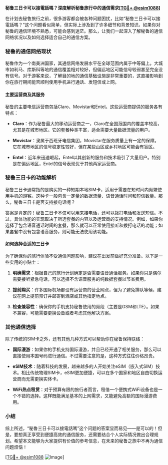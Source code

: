 **秘鲁三日卡可以接電話嗎？深度解析秘鲁旅行中的通信需求[[TG💪+ @esim1088](https://t.me/s/esim1088)]**

在计划去秘鲁旅行之前，很多游客都会被各种问题困扰，比如“秘鲁三日卡可以接電話嗎？”这个问题看似简单，但实际上涉及到了许多细节和背景知识。如果你对秘鲁的通信环境不熟悉，可能会感到迷茫。那么，让我们一起深入了解秘鲁的通信网络状况以及如何选择适合自己的通信方案。

### 秘鲁的通信网络现状

秘鲁作为一个南美洲国家，其通信网络发展水平在全球范围内属于中等偏上。大城市如利马、库斯科等地的通信覆盖相对较好，但偏远地区可能信号较弱甚至完全没有信号。对于游客来说，了解目的地的通信基础设施是非常重要的，这直接影响到你在旅行期间能否顺利使用手机进行通话、发短信或上网。

#### 主要运营商及其服务

秘鲁的主要电信运营商包括Claro、Movistar和Entel。这些运营商提供的服务各有特点：

- **Claro**：作为秘鲁最大的移动运营商之一，Claro在全国范围内的覆盖率较高，尤其是在城市地区。它的套餐种类丰富，适合需要大量数据流量的用户。
  
- **Movistar**：隶属于西班牙电信集团，Movistar在服务质量上有一定的保障。它在城市地区的信号稳定性较好，但在某些山区或乡村地区可能会有盲区。

- **Entel**：近年来迅速崛起，Entel以其创新的服务和技术吸引了大量用户。特别是在偏远地区，Entel的信号表现优于其他两家运营商。

### 秘鲁三日卡的功能解析

秘鲁三日卡通常指的是购买的一种短期本地SIM卡，适用于需要在短时间内频繁使用手机的游客。这种卡一般包含一定量的数据流量、语音通话时间和短信数量。那么，秘鲁三日卡是否支持接电话呢？

答案是肯定的！秘鲁三日卡不仅可以用来接电话，还可以拨打电话和发送短信。不过，具体功能的实现取决于所选套餐的内容以及运营商的支持情况。例如，如果你选择了包含语音通话时间的套餐，那么就可以正常使用接听和拨打电话的功能；如果套餐中没有包含语音服务，则可能无法使用该功能。

#### 如何选择合适的三日卡

为了确保你的旅行体验不受通信问题影响，建议在出发前做好充分准备。以下是一些实用的小贴士：

1. **明确需求**：根据自己的旅行计划确定是否需要语音通话服务。如果你只是偶尔需要接听紧急电话，可以选择不含语音服务的纯数据套餐以节省费用。

2. **提前购买**：许多国际机场都设有运营商的营业网点，但为了避免排队等候，建议在网上提前预订并邮寄到酒店或其他指定地点。

3. **检查兼容性**：确保你的手机支持秘鲁使用的频段（主要是GSM和LTE）。如果不兼容，可能需要更换设备或者考虑其他解决方案。

### 其他通信选择

除了传统的SIM卡之外，还有其他几种方式可以帮助你在秘鲁保持联络：

- **国际漫游**：如果你的手机支持国际漫游，并且已经开通了相关服务，那么可以直接使用本国号码进行通信。不过需要注意的是，这种方式往往价格昂贵。

- **eSIM技术**：随着科技的发展，越来越多的人开始关注eSIM（嵌入式SIM）技术。相比传统物理SIM卡，eSIM更加便捷，可以在多个国家和地区自由切换运营商而无需更换实体卡。

- **WiFi热点租赁**：对于预算有限的旅行者而言，租借一个便携式WiFi设备也是一个不错的选择。这样既能满足基本的上网需求，又能避免高额的国际漫游费用。

### 小结

综上所述，“秘鲁三日卡可以接電話嗎”这个问题的答案显而易见——是可以的！但是，要想真正享受到便捷高效的通信服务，还需要结合个人实际情况做出合理规划。希望本文能够为大家提供有价值的参考信息，在未来的秘鲁之旅中不再为通信问题烦恼！

[[TG💪+ @esim1088](https://t.me/s/esim1088) ![Image](https://i.postimg.cc/4NQfJmqS/Snipaste-2025-05-13-00-14-12.png)]
